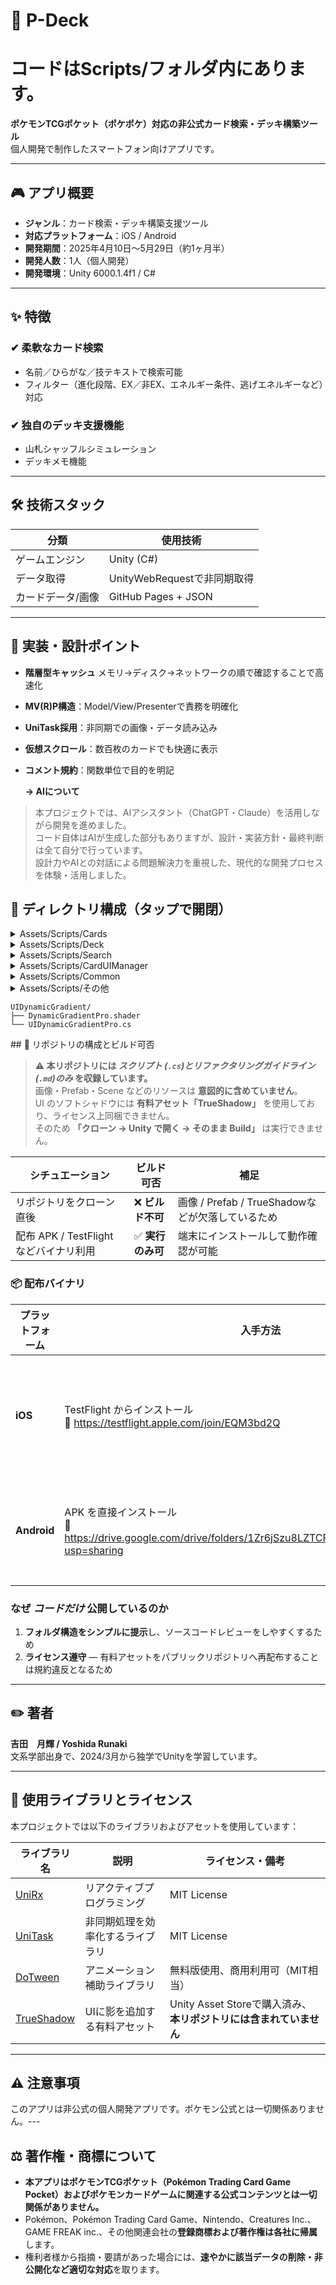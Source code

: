 # 🌟 P-Deck
# コードはScripts/フォルダ内にあります。

**ポケモンTCGポケット（ポケポケ）対応の非公式カード検索・デッキ構築ツール**  
個人開発で制作したスマートフォン向けアプリです。

---

## 🎮 アプリ概要

- **ジャンル**：カード検索・デッキ構築支援ツール  
- **対応プラットフォーム**：iOS / Android
- **開発期間**：2025年4月10日〜5月29日（約1ヶ月半）  
- **開発人数**：1人（個人開発）  
- **開発環境**：Unity 6000.1.4f1 / C#

---

## ✨ 特徴

### ✔ 柔軟なカード検索

- 名前／ひらがな／技テキストで検索可能
- フィルター（進化段階、EX／非EX、エネルギー条件、逃げエネルギーなど）対応

### ✔ 独自のデッキ支援機能

- 山札シャッフルシミュレーション
- デッキメモ機能 

---

## 🛠 技術スタック

| 分類       | 使用技術               |
|------------|------------------------|
| ゲームエンジン | Unity (C#)             |
| データ取得 | UnityWebRequestで非同期取得   |
| カードデータ/画像 | GitHub Pages + JSON  |
---

## 🧠 実装・設計ポイント

- **階層型キャッシュ** メモリ→ディスク→ネットワークの順で確認することで高速化
- **MV(R)P構造**：Model/View/Presenterで責務を明確化
- **UniTask採用**：非同期での画像・データ読み込み
- **仮想スクロール**：数百枚のカードでも快適に表示
- **コメント規約**：関数単位で目的を明記

  **→ AIについて**  

> 本プロジェクトでは、AIアシスタント（ChatGPT・Claude）を活用しながら開発を進めました。  
> コード自体はAIが生成した部分もありますが、設計・実装方針・最終判断は全て自分で行っています。  
> 設計力やAIとの対話による問題解決力を重視した、現代的な開発プロセスを体験・活用しました。


## 📂 ディレクトリ構成（タップで開閉）
<details>
<summary>Assets/Scripts/Cards</summary>

```text
Cards/
├── Model/          # データとビジネスロジック
│   ├── AllCardModel.cs
│   ├── CardDatabase.cs
│   └── CardModel.cs
├── View/           # UI表示とユーザー入力
│   ├── AllCardView.cs
│   └── CardView.cs
├── Presenter/      # ModelとViewの仲介
│   └── AllCardPresenter.cs
└── Utils/          # ユーティリティ
    └── Enum/
        ├── EnumConverter.cs
        └── Enums.cs
```
</details>

<details>
<summary>Assets/Scripts/Deck</summary>

```text
Deck/
├── Model/          # データとビジネスロジック
│   └── DeckModel.cs
├── View/           # UI表示とユーザー入力
│   ├── DeckView.cs
│   ├── DeckViewButton.cs
│   └── SetEnergyPanel.cs
├── Presenter/      # ModelとViewの仲介
│   └── DeckPresenter.cs
├── Manager/        # 管理クラス
│   ├── DeckImageLoader.cs
│   └── DeckManager.cs
└── UI/             # UI専用コンポーネント
    ├── DeckListItem.cs
    ├── DeckListPanel.cs
    └── SampleDeck/
        └── SampleDeckPanel.cs
```
</details>

<details>
<summary>Assets/Scripts/Search</summary>

```text
Search/
├── Model/          # データとビジネスロジック
│   └── SearchModel.cs
├── View/           # UI表示とユーザー入力
│   └── SearchView.cs
├── Presenter/      # ModelとViewの仲介
│   └── SearchPresenter.cs
└── Utils/          # ユーティリティ
    ├── SearchNavigator.cs
    └── Filters/
        ├── Interface/
        │   └── IFilterArea.cs
        ├── CardFilters/
        │   ├── SetCardPackArea.cs
        │   ├── SetCardTypeArea.cs
        │   ├── SetEvolutionStageArea.cs
        │   └── SetTypeArea.cs
        └── NumericFilters/
            ├── SetHPArea.cs
            ├── SetMaxDamageArea.cs
            ├── SetMaxEnergyArea.cs
            └── SetRetreatCostArea.cs
```
</details>

<details>
<summary>Assets/Scripts/CardUIManager</summary>

```text
CardUIManager/
├── Manager/        # 管理クラス
│   └── CardUIManager.cs
├── Presenter/      # ModelとViewの仲介
│   └── CardUIInitializer.cs
├── UI/             # UI専用コンポーネント
│   └── SimpleVirtualScroll.cs
└── Utils/          # ユーティリティ
    ├── CardDataLoader.cs
    └── LazyLoadManager.cs
```
</details>

<details>
<summary>Assets/Scripts/Common</summary>

```text
Common/
├── FeedBack/
│   └── FeedbackContainer.cs
├── Review/
│   └── ReviewManager.cs
└── UI/
    └── TogglePanel.cs
```
</details>

<details>
<summary>Assets/Scripts/その他</summary>

```text
Debug/
└── CacheClearButton.cs

Editor/
└── SampleDeckCreatorWindow.cs

ImageCache/
├── ImageCacheManager.cs
└── ImageDiskCache.cs
```
</details>

```text
UIDynamicGradient/
├── DynamicGradientPro.shader
└── UIDynamicGradientPro.cs
```
</details>
## 🚀 リポジトリの構成とビルド可否

> **⚠️ 本リポジトリには *スクリプト (`.cs`)とリファクタリングガイドライン(`.md`)のみ* を収録しています。**  
> 画像・Prefab・Scene などのリソースは **意図的に含めていません**。  
> UI のソフトシャドウには **有料アセット「TrueShadow」** を使用しており、ライセンス上同梱できません。  
> そのため **「クローン → Unity で開く → そのまま Build」** は実行できません。

| シチュエーション | ビルド可否 | 補足 |
|------------------|-----------|------|
| リポジトリをクローン直後 | ❌ **ビルド不可** | 画像 / Prefab / TrueShadowなどが欠落しているため |
| 配布 APK / TestFlight などバイナリ利用 | ✅ **実行のみ可** | 端末にインストールして動作確認が可能 |

### 📦 配布バイナリ

| プラットフォーム | 入手方法 | 備考 |
|------------------|---------|------|
| **iOS** | TestFlight からインストール<br>🔗 <https://testflight.apple.com/join/EQM3bd2Q> | Apple ID でログイン後、参加をタップ |
| **Android** | APK を直接インストール<br>🔗 <https://drive.google.com/drive/folders/1Zr6jSzu8LZTCF0Eaj9QZ0nzhCK8mNAhm?usp=sharing> | “提供元不明アプリ” の許可が必要 |

### なぜ *コードだけ* 公開しているのか

1. **フォルダ構造をシンプルに提示**し、ソースコードレビューをしやすくするため  
2. **ライセンス遵守** — 有料アセットをパブリックリポジトリへ再配布することは規約違反となるため  

---

## ✏️ 著者

**吉田　月輝 / Yoshida Runaki**  
文系学部出身で、2024/3月から独学でUnityを学習しています。

---

## 📄 使用ライブラリとライセンス

本プロジェクトでは以下のライブラリおよびアセットを使用しています：

| ライブラリ名 | 説明 | ライセンス・備考 |
|--------------|------|------------------|
| [UniRx](https://github.com/neuecc/UniRx) | リアクティブプログラミング | MIT License |
| [UniTask](https://github.com/Cysharp/UniTask) | 非同期処理を効率化するライブラリ | MIT License |
| [DoTween](http://dotween.demigiant.com/) | アニメーション補助ライブラリ | 無料版使用、商用利用可（MIT相当） |
| [TrueShadow](https://assetstore.unity.com/packages/tools/gui/true-shadow-ui-soft-shadow-and-glow-205220) | UIに影を追加する有料アセット | Unity Asset Storeで購入済み、**本リポジトリには含まれていません** |


---

## ⚠ 注意事項

このアプリは非公式の個人開発アプリです。ポケモン公式とは一切関係ありません。---

## ⚖️ 著作権・商標について

- **本アプリはポケモンTCGポケット（Pokémon Trading Card Game Pocket）およびポケモンカードゲームに関連する公式コンテンツとは⼀切関係がありません。**  
- Pokémon、Pokémon Trading Card Game、Nintendo、Creatures Inc.、GAME FREAK inc.、その他関連会社の**登録商標および著作権は各社に帰属**します。  
- 権利者様から指摘・要請があった場合には、**速やかに該当データの削除・⾮公開化など適切な対応**を取ります。

